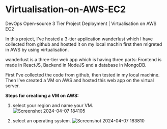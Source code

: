# **Virtualisation-on-AWS-EC2**
DevOps Open-source 3 Tier Project Deployment | Virtualisation on AWS EC2

In this project, I've hosted a 3-tier application wanderlust which I have collected from github and hostted it on my local machin first then migreted in AWS by using virtualisation.


wanderlust is a three-tier web app which is having three parts: Frontend is made in ReactJS, Backend in NodeJS and a database in MongoDB.

First I've collected the code from github, then tested in my local machine. Then I've created a VM on AWS and hosted this web app on the virtual server.

**Steps for creationg a VM on AWS:**

1. select your region and name your VM.
![Screenshot 2024-04-07 184105](https://github.com/Rupam200116/-Virtualisation-on-AWS-EC2/assets/102980397/75ffb2d7-6eb3-42e0-9c37-aa66087782be)

2. select an operating system.
![Screenshot 2024-04-07 183810](https://github.com/Rupam200116/-Virtualisation-on-AWS-EC2/assets/102980397/036cf599-4a3c-45e3-a175-03681a0e508c)


